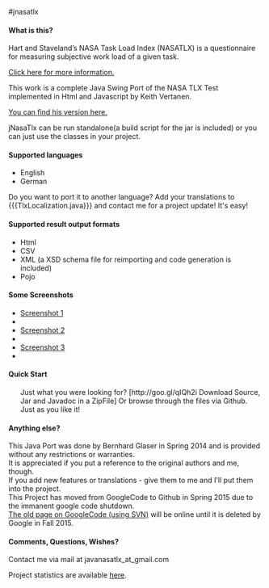 #jnasatlx

<h4>What is this?</h4>

Hart and Staveland’s NASA Task Load Index (NASATLX) is a questionnaire for measuring subjective work load of a given task.

<a href="http://humansystems.arc.nasa.gov/groups/TLX/tlxpublications.html">Click here for more information.</a>

This work is a complete Java Swing Port of the NASA TLX Test implemented in Html and Javascript by Keith Vertanen.

<a href="http://www.keithv.com/software/nasatlx/">You can find his version here.</a>

jNasaTlx can be run standalone(a build script for the jar is included) or you can just use the classes in your project.

<h4>Supported languages</h4>
<ul>
  <li>English</li>
  <li>German</li>
</ul>

Do you want to port it to another language? Add your translations to {{{TlxLocalization.java}}} and contact me for a project update! It's easy!

<h4>Supported result output formats</h4>
<ul>
  <li>Html</li>
  <li>CSV</li>
  <li>XML (a XSD schema file for reimporting and code generation is included)</li>
  <li>Pojo</li>
</ul>

<h4>Some Screenshots</h4>
<ul>
  <li><a href="http://drive.google.com/uc?export=view&id=0B0-ieX8w3XYANVFtOElUT1N0MUk"> Screenshot 1</a><li>
  <li><a href="http://drive.google.com/uc?export=view&id=0B0-ieX8w3XYATHJ6eElWVHdwbEU"> Screenshot 2</a><li>
  <li><a href="http://drive.google.com/uc?export=view&id=0B0-ieX8w3XYASXI0RHhObzBlbTA"> Screenshot 3</a><li>
</ul>

<h4>Quick Start</h4>
<ul>
  </li>Just what you were looking for? [http://goo.gl/qIQh2i Download Source, Jar and Javadoc in a ZipFile]</li>
  </li>Or browse through the files via Github. Just as you like it!</li>
</ul>

<h4>Anything else?</h4>

This Java Port was done by Bernhard Glaser in Spring 2014 and is provided without any restrictions or warranties.<br>
It is appreciated if you put a reference to the original authors and me, though.<br>
If you add new features or translations - give them to me and I'll put them into the project.<br>
This Project has moved from GoogleCode to Github in Spring 2015 due to the immanent google code shutdown.<br>
<a href="https://code.google.com/p/jnasatlx/">The old page on GoogleCode (using SVN)</a> will be online until it is deleted by Google in Fall 2015.

<h4>Comments, Questions, Wishes?</h4>

Contact me via mail at javanasatlx_at_gmail.com

Project statistics are available <a href="http://goo.gl/qIQh2i.info">here</a>.
